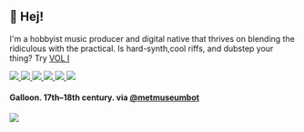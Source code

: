 <p>
  <h2>👋 Hej!</h2>
<p>I'm a hobbyist music producer and digital native that thrives on blending the ridiculous with the practical. Is hard-synth,cool riffs, and dubstep your thing? Try <a href="https://signalsiren.bandcamp.com/album/vol-i">VOL I</a></p>
 
<p> 
  <a href="https://mighil.com/">
    <img src="https://img.shields.io/badge/whois-mighil.com-red" />
  </a>  
  <a href="https://verfasor.com/">
    <img src="https://img.shields.io/badge/blog-verfasor.com-blueviolet" />
  </a>        
  <a href="https://wr8.in/">
    <img src="https://img.shields.io/badge/start-wr8.in-green" />
  </a> 
  <a href="mailto:verfasor@deadauthor.org">
    <img src="https://img.shields.io/badge/contact-email-important" />
  </a>   
<a href="https://twitter.com/verfasor">
    <img src="https://img.shields.io/twitter/follow/verfasor?style=social" /> 
</a>
<a href="https://github.com/verfasor">
    <img src="https://img.shields.io/github/followers/verfasor?label=verfasor&logo=GitHub&style=social" />
</a>  
 
<h4>Galloon. 17th–18th century. via <a href="https://twitter.com/metmuseumbot">@metmuseumbot</a></h4><p> <img align="center" src='https://64.media.tumblr.com/fb32d76a1449cac6c8c9e7ecb63eed6d/68c14a551800f680-3d/s1280x1920/496cf6225b4386b36613a7254edfd44f54eddf20.jpg'></p>